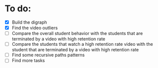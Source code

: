 # To do:

- [x] Build the digraph
- [x] Find the video outliers
- [ ] Compare the overall student behavior with the students that are terminated by a video with high retention rate
- [ ] Compare the students that watch a high retention rate video with the student that are terminated by a video with high retention rate
- [ ] Find some recursive paths patterns
- [ ] Find more tasks